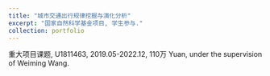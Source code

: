 ```yaml
---
title: "城市交通出行规律挖掘与演化分析"
excerpt: "国家自然科学基金项目, 学生参与."
collection: portfolio
---
```


重大项目课题, U1811463, 2019.05-2022.12, 110万 Yuan, under the supervision of Weiming Wang.
